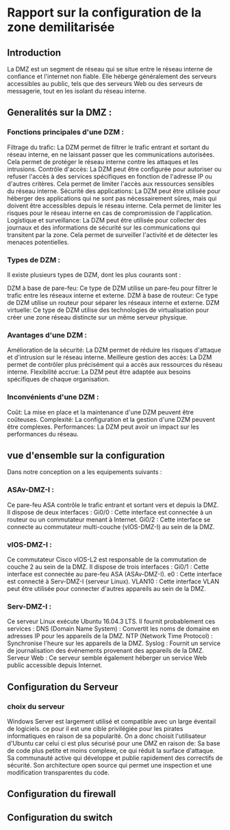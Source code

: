 # Rapport sur la configuration de la zone demilitarisée 
## Introduction 
La DMZ est un segment de réseau qui se situe entre le réseau interne de confiance et l'internet non fiable. 
Elle héberge généralement des serveurs accessibles au public, tels que des serveurs Web ou des serveurs de messagerie, tout en les isolant du réseau interne.
## Generalités sur la DMZ : 
### Fonctions principales d'une DZM :

Filtrage du trafic: La DZM permet de filtrer le trafic entrant et sortant du réseau interne, en ne laissant passer que les communications autorisées. Cela permet de protéger le réseau interne contre les attaques et les intrusions.
Contrôle d'accès: La DZM peut être configurée pour autoriser ou refuser l'accès à des services spécifiques en fonction de l'adresse IP ou d'autres critères. Cela permet de limiter l'accès aux ressources sensibles du réseau interne.
Sécurité des applications: La DZM peut être utilisée pour héberger des applications qui ne sont pas nécessairement sûres, mais qui doivent être accessibles depuis le réseau interne. Cela permet de limiter les risques pour le réseau interne en cas de compromission de l'application.
Logistique et surveillance: La DZM peut être utilisée pour collecter des journaux et des informations de sécurité sur les communications qui transitent par la zone. Cela permet de surveiller l'activité et de détecter les menaces potentielles.


### Types de DZM :  
Il existe plusieurs types de DZM, dont les plus courants sont :

DZM à base de pare-feu: Ce type de DZM utilise un pare-feu pour filtrer le trafic entre les réseaux interne et externe.
DZM à base de routeur: Ce type de DZM utilise un routeur pour séparer les réseaux interne et externe.
DZM virtuelle: Ce type de DZM utilise des technologies de virtualisation pour créer une zone réseau distincte sur un même serveur physique.

### Avantages d'une DZM :

Amélioration de la sécurité: La DZM permet de réduire les risques d'attaque et d'intrusion sur le réseau interne.
Meilleure gestion des accès: La DZM permet de contrôler plus précisément qui a accès aux ressources du réseau interne.
Flexibilité accrue: La DZM peut être adaptée aux besoins spécifiques de chaque organisation.


### Inconvénients d'une DZM :

Coût: La mise en place et la maintenance d'une DZM peuvent être coûteuses.
Complexité: La configuration et la gestion d'une DZM peuvent être complexes.
Performances: La DZM peut avoir un impact sur les performances du réseau.

  
## vue d'ensemble sur la configuration 
Dans notre conception on a les equipements suivants : 

### ASAv-DMZ-I : 
Ce pare-feu ASA contrôle le trafic entrant et sortant vers et depuis la DMZ. Il dispose de deux interfaces :
Gi0/0 : Cette interface est connectée à un routeur ou un commutateur menant à Internet.
Gi0/2 : Cette interface se connecte au commutateur multi-couche (vIOS-DMZ-I) au sein de la DMZ.

### vIOS-DMZ-I : 
Ce commutateur Cisco vIOS-L2 est responsable de la commutation de couche 2 au sein de la DMZ. Il dispose de trois interfaces :
Gi0/1 : Cette interface est connectée au pare-feu ASA (ASAv-DMZ-I).
e0 : Cette interface est connecté à Serv-DMZ-I (serveur Linux).
VLAN10 : Cette interface VLAN peut être utilisée pour connecter d'autres appareils au sein de la DMZ.



### Serv-DMZ-I : 
Ce serveur Linux exécute Ubuntu 16.04.3 LTS. Il fournit probablement ces services :
DNS (Domain Name System) : Convertit les noms de domaine en adresses IP pour les appareils de la DMZ.
NTP (Network Time Protocol) : Synchronise l'heure sur les appareils de la DMZ.
Syslog : Fournit un service de journalisation des événements provenant des appareils de la DMZ.
Serveur Web : Ce serveur semble également héberger un service Web public accessible depuis Internet.

## Configuration du Serveur 

### choix du serveur 
Windows Server est largement utilisé et compatible avec un large éventail de logiciels. ce pour il est  une cible privilégiée pour les pirates informatiques en raison de sa popularité.
On a donc choisit l'utilisateur d'Ubuntu car celui ci est plus sécurisé pour une DMZ en raison de:
Sa base de code plus petite et moins complexe, ce qui réduit la surface d'attaque.
Sa communauté active qui développe et publie rapidement des correctifs de sécurité.
Son architecture open source qui permet une inspection et une modification transparentes du code.

## Configuration du firewall 


## Configuration du switch 
